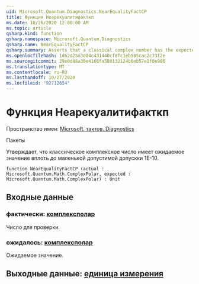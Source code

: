```yaml
---
uid: Microsoft.Quantum.Diagnostics.NearEqualityFactCP
title: Функция Неарекуалитифакткп
ms.date: 10/26/2020 12:00:00 AM
ms.topic: article
qsharp.kind: function
qsharp.namespace: Microsoft.Quantum.Diagnostics
qsharp.name: NearEqualityFactCP
qsharp.summary: Asserts that a classical complex number has the expected value up to a small tolerance of 1e-10.
ms.openlocfilehash: 1d62d25a3d04c431440cf8fc1eb585cac2c73f2e
ms.sourcegitcommit: 29e0d88a30e4166fa580132124b0eb57e1f0e986
ms.translationtype: MT
ms.contentlocale: ru-RU
ms.lasthandoff: 10/27/2020
ms.locfileid: "92712654"
---
```

# <a name="nearequalityfactcp-function"></a>Функция Неарекуалитифакткп

Пространство имен: [Microsoft. тактов. Diagnostics](xref:Microsoft.Quantum.Diagnostics)

Пакеты [](https://nuget.org/packages/)


Утверждает, что классическое комплексное число имеет ожидаемое значение вплоть до маленькой допустимой допускки 1E-10.

```qsharp
function NearEqualityFactCP (actual : Microsoft.Quantum.Math.ComplexPolar, expected : Microsoft.Quantum.Math.ComplexPolar) : Unit
```


## <a name="input"></a>Входные данные

### <a name="actual--complexpolar"></a>фактически: [комплексполар](xref:Microsoft.Quantum.Math.ComplexPolar)

Число для проверки.


### <a name="expected--complexpolar"></a>ожидалось: [комплексполар](xref:Microsoft.Quantum.Math.ComplexPolar)

Ожидаемое значение.



## <a name="output--unit"></a>Выходные данные: [единица измерения](xref:microsoft.quantum.lang-ref.unit)


